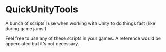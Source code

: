 # QuickUnityTools
A bunch of scripts I use when working with Unity to do things fast (like during game jams!)

Feel free to use any of these scripts in your games. A reference would be apperciated but it's not necessary.

